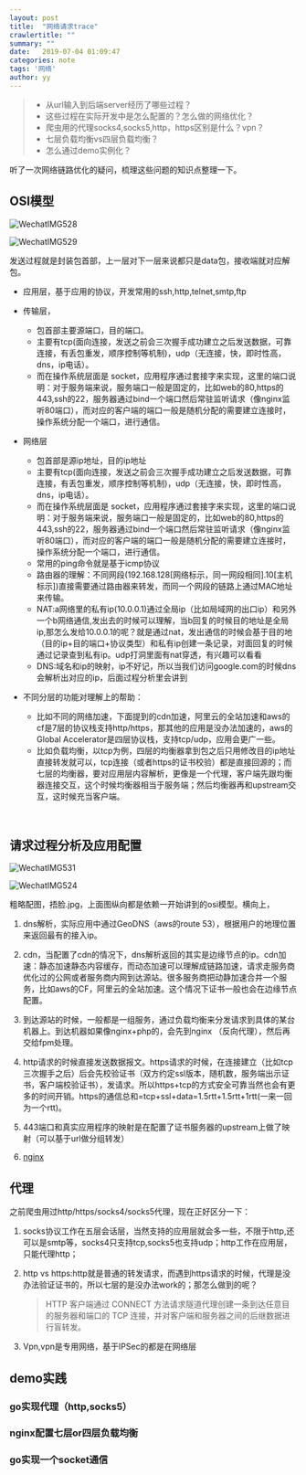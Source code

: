 ```yaml
---
layout: post
title:  "网络请求trace"
crawlertitle: ""
summary: ""
date:   2019-07-04 01:09:47
categories: note
tags: '网络'
author: yy
---
```


> * 从url输入到后端server经历了哪些过程？
> * 这些过程在实际开发中是怎么配置的？怎么做的网络优化？
> * 爬虫用的代理socks4,socks5,http，https区别是什么？vpn？
> * 七层负载均衡vs四层负载均衡？
> * 怎么通过demo实例化？

听了一次网络链路优化的疑问，梳理这些问题的知识点整理一下。

## OSI模型

![WechatIMG528](https://raw.githubusercontent.com/miss-fox/image/master/WechatIMG528.png)

![WechatIMG529](https://github.com/miss-fox/image/blob/master/WechatIMG529.png?raw=true)

发送过程就是封装包首部，上一层对下一层来说都只是data包，接收端就对应解包。

* 应用层，基于应用的协议，开发常用的ssh,http,telnet,smtp,ftp

* 传输层，

  - 包首部主要源端口，目的端口。
  - 主要有tcp(面向连接，发送之前会三次握手成功建立之后发送数据，可靠连接，有丢包重发，顺序控制等机制)，udp（无连接，快，即时性高，dns，ip电话）。
  - 而在操作系统层面是 socket，应用程序通过套接字来实现，这里的端口说明：对于服务端来说，服务端口一般是固定的，比如web的80,https的443,ssh的22，服务器通过bind一个端口然后常驻监听请求（像nginx监听80端口），而对应的客户端的端口一般是随机分配的需要建立连接时，操作系统分配一个端口，进行通信。

* 网络层

  - 包首部是源ip地址，目的ip地址
  - 主要有tcp(面向连接，发送之前会三次握手成功建立之后发送数据，可靠连接，有丢包重发，顺序控制等机制)，udp（无连接，快，即时性高，dns，ip电话）。
  - 而在操作系统层面是 socket，应用程序通过套接字来实现，这里的端口说明：对于服务端来说，服务端口一般是固定的，比如web的80,https的443,ssh的22，服务器通过bind一个端口然后常驻监听请求（像nginx监听80端口），而对应的客户端的端口一般是随机分配的需要建立连接时，操作系统分配一个端口，进行通信。
  - 常用的ping命令就是基于icmp协议
  - 路由器的理解：不同网段(192.168.128[网络标示，同一网段相同].10[主机标示])直接需要通过路由器来转发，而同一个网段的链路上通过MAC地址来传输。
  - NAT:a网络里的私有ip(10.0.0.1)通过全局ip（比如局域网的出口ip）和另外一个b网络通信,发出去的时候可以理解，当b回复的时候目的地址是全局ip,那怎么发给10.0.0.1的呢？就是通过nat，发出通信的时候会基于目的地（目的ip+目的端口+协议类型）和私有ip创建一条记录，对面回复的时候通过记录查到私有ip。udp打洞里面有nat穿透，有兴趣可以看看
  - DNS:域名和ip的映射，ip不好记，所以当我们访问google.com的时候dns会解析出对应的ip，后面过程分析里会讲到

* 不同分层的功能对理解上的帮助：

  * 比如不同的网络加速，下面提到的cdn加速，阿里云的全站加速和aws的cf是7层的协议栈支持http/https，那其他的应用是没办法加速的，aws的Global Accelerator是四层协议栈，支持tcp/udp，应用会更广一些。
  * 比如负载均衡，以tcp为例，四层的均衡器拿到包之后只用修改目的ip地址直接转发就可以，tcp连接（或者https的证书校验）都是直接回源的；而七层的均衡器，要对应用层内容解析，更像是一个代理，客户端先跟均衡器连接交互，这个时候均衡器相当于服务端；然后均衡器再和upstream交互，这时候充当客户端。

     

  ​	

  

## 请求过程分析及应用配置

![WechatIMG531](https://github.com/miss-fox/image/blob/master/WechatIMG531.png?raw=true)



![WechatIMG524](https://github.com/miss-fox/image/blob/master/WechatIMG524.png?raw=true)

粗略配图，捂脸.jpg，上面图纵向都是依赖一开始讲到的osi模型。横向上，

1. dns解析，实际应用中通过GeoDNS（aws的route 53），根据用户的地理位置来返回最有的接入ip。

2. cdn，当配置了cdn的情况下，dns解析返回的其实是边缘节点的ip。cdn加速：静态加速静态内容缓存，而动态加速可以理解成链路加速，请求走服务商优化过的公网或者服务商内网到达源站。很多服务商把动静加速合并一个服务，比如aws的CF，阿里云的全站加速。这个情况下证书一般也会在边缘节点配置。

3. 到达源站的时候，一般都是一组服务，通过负载均衡来分发请求到具体的某台机器上。到达机器如果像nginx+php的，会先到nginx （反向代理），然后再交给fpm处理。

4. http请求的时候直接发送数据报文。https请求的时候，在连接建立（比如tcp三次握手之后）后会先校验证书（双方约定ssl版本，随机数，服务端出示证书，客户端校验证书），发请求。所以https+tcp的方式安全可靠当然也会有更多的时间开销。https的通信总和=tcp+ssl+data=1.5rtt+1.5rtt+1rtt(一来一回为一个rtt)。

5. 443端口和真实应用程序的映射是在配置了证书服务器的upstream上做了映射（可以基于url做分组转发）

6. [nginx](https://skyao.gitbooks.io/learning-nginx/content/documentation/keep_alive.html)

   

## 代理

之前爬虫用过http/https/socks4/socks5代理，现在正好区分一下：

1. socks协议工作在五层会话层，当然支持的应用层就会多一些，不限于http,还可以是smtp等，socks4只支持tcp,socks5也支持udp；http工作在应用层，只能代理http；

2. http vs https:http就是普通的转发请求，而遇到https请求的时候，代理是没办法验证证书的，所以七层的是没办法work的；那怎么做到的呢？

   > HTTP 客户端通过 CONNECT 方法请求隧道代理创建一条到达任意目的服务器和端口的 TCP 连接，并对客户端和服务器之间的后继数据进行盲转发。

3. Vpn,vpn是专用网络，基于IPSec的都是在网络层

   

## demo实践

### go实现代理（http,socks5）

### nginx配置七层or四层负载均衡

### go实现一个socket通信


